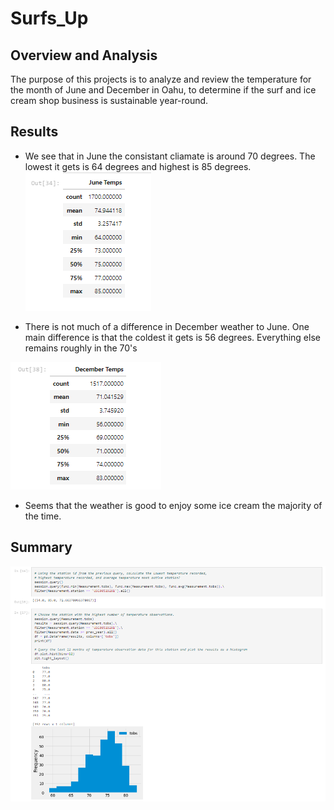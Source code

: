 # Surfs_Up

## Overview and Analysis
The purpose of this projects is to analyze and review the temperature for the month of June and December in Oahu, to determine if the surf and ice cream shop business is sustainable year-round.

## Results
- We see that in June the consistant cliamate is around 70 degrees. The lowest it gets is 64 degrees and highest is 85 degrees.
![](https://github.com/landeros91/surfs_up/blob/main/June.png)

- There is not much of a difference in December weather to June. One main difference is that the coldest it gets is 56 degrees. Everything else remains roughly in the 70's

![](https://github.com/landeros91/surfs_up/blob/main/Dec.png)

- Seems that the weather is good to enjoy some ice cream the majority of the time.

## Summary
![](https://github.com/landeros91/surfs_up/blob/main/temp.png)
